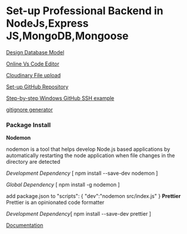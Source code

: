 <h1>Set-up Professional Backend in NodeJs,Express JS,MongoDB,Mongoose</h1>

[Design Database Model](https://www.eraser.io/)

[Online Vs Code Editor](https://stackblitz.com/)

[Cloudinary File upload](https://cloudinary.com/)

[Set-up GitHub Repository ](https://github.com/) 

[Step-by-step Windows GitHub SSH example](https://www.theserverside.com/blog/Coffee-Talk-Java-News-Stories-and-Opinions/GitHub-SSH-Windows-Example)

[gitignore generator](https://mrkandreev.name/snippets/gitignore-generator/#Node)

<h3>Package Install</h3>
<b>Nodemon</b>
<p>nodemon is a tool that helps develop Node.js based applications by automatically restarting the node application when file changes in the directory are detected</p>
<i>Development Dependency</i>
[ npm install --save-dev nodemon ]

<i>Global Dependency</i>
[ npm install -g nodemon ]

add package.json to 
"scripts": { "dev":"nodemon src/index.js" }
<b>Prettier</b>
Prettier is an opinionated code formatter

<i>Development Dependency</i>[ npm install --save-dev prettier ]

[Documentation](https://prettier.io/docs/en/)